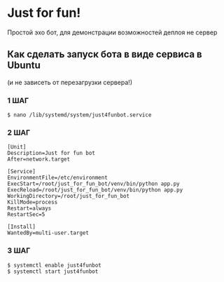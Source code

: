 # Just for fun!
Простой эхо бот, для демонстрации возможностей деплоя не сервер


## Как сделать запуск бота в виде сервиса в Ubuntu
(и не зависеть от перезагрузки сервера!)

### 1 ШАГ
```
$ nano /lib/systemd/system/just4funbot.service
```

### 2 ШАГ
```
[Unit]
Description=Just for fun bot
After=network.target

[Service]
EnvironmentFile=/etc/environment
ExecStart=/root/just_for_fun_bot/venv/bin/python app.py
ExecReload=/root/just_for_fun_bot/venv/bin/python app.py
WorkingDirectory=/root/just_for_fun_bot
KillMode=process
Restart=always
RestartSec=5

[Install]
WantedBy=multi-user.target
```
### 3 ШАГ
```
$ systemctl enable just4funbot
$ systemctl start just4funbot
```
